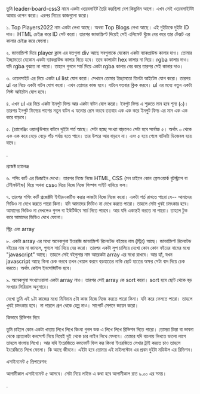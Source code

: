 তুমি leader-board-css3 নামে একটা ওয়েবসাইট তৈরি করছিলা বেশ কিছুদিন আগে। এখন সেই ওয়েবসাইটটা আবার ওপেন করো। এরপর নিচের কাজগুলো করো। 



১. Top Players2022 নাম একটা লেখা আছে। অথবা Top Blogs লেখা আছে। এই দুইটাকে দুইটা ID দাও। HTML চেইঞ্জ করে ID সেট করো। তারপর জাভাস্ক্রিপ্ট দিয়েই সেই এলিমেন্ট খুঁজে বের করে তার টেক্সট এর কালার চেইঞ্জ করে ফেলো। 

২. জাভাস্ক্রিপ্ট দিয়ে player ক্লাস এর যতগুলা div আছে সবগুলাকে যেকোন একটা ব্যাকগ্রাউন্ড কালার দাও। তোমার ইচ্ছামতো যেকোন একটা ব্যাকগ্রাউন্ড কালার দিতে হবে। তবে কালারটা hex কালার না দিয়ে। rgba কালার দাও। যদি rgba বুঝতে না পারো। তাহলে গুগলে সার্চ দিয়ে একটা rgba কালার বের করে তারপর সেই কালার দাও।  

৩. ওয়েবসাইট এর নিচে একটা ul list যোগ করো। সেখানে তোমার ইচ্ছামতো তিনটা আইটেম যোগ করো। তারপর ul এর নিচে একটা বাটন যোগ করো। এখন তোমার কাজ হবে। বাটনে যতবার ক্লিক করবে। ul এর মধ্যে নতুন একটা লিস্ট আইটেম যোগ হবে। 

৪. এখন ul এর নিচে একটা ইনপুট ফিল্ড আর একটা বাটন যোগ করো। ইনপুট ফিল্ড এ শুরুতে মান হবে শূন্য (০)। তারপর ইনপুট ফিল্ডের পাশের নতুন বাটন এ যতবার প্রেস করবে ততবার এক এক করে ইনপুট ফিল্ড এর মান এক এক করে বাড়বে। 



৫. (চ্যালেঞ্জিং ওয়ান)উপরে বাটনে দুইটা শর্ত আছে। সেটা হচ্ছে সংখ্যা বাড়লেও সেটা হবে সর্বোচ্চ ৫। অর্থাৎ ০ থেকে এক এক করে বেড়ে বেড়ে পাঁচ পর্যন্ত হতে পারে। তার উপরে আর বাড়বে না। এবং ৫ হয়ে গেলে বাটনটা ডিজেবল হয়ে যাবে। 

.

প্রজেক্ট চ্যালেঞ্জ 

৬. শপিং কার্ট এর ডিজাইন দেখো। তারপর নিজে নিজে HTML, CSS (মন চাইলে কোন ফ্রেমওয়ার্ক বুটস্ট্র্যাপ বা টেইলউইন্ড) দিয়ে অথবা css৩ দিয়ে নিজে নিজে সিম্পল সাইট বানিয়ে ফল। 

৭. তারপর শপিং কার্ট প্রজেক্টটা ইন্টারএকটিভ করার কাজটা নিজে নিজে করো। একটা শর্ত রাখতে পারো যে-- আমাদের ভিডিও না দেখে করতে পারো কিনা। যদি আমাদের ভিডিও না দেখে করতে পারো। তাহলে সেটা খুবই চমৎকার হবে। আমাদের ভিডিও না দেখলেও গুগল বা ইউটিউবে সার্চ দিতে পারবে। আর যদি একান্তই করতে না পারো। তাহলে টুক করে আমাদের ভিডিও দেখে ফেলো। 



স্ট্রিং এবং array 

৮. একটা array এর মধ্যে অনেকগুলা ইংরেজি জাভাস্ক্রিপ্ট রিলেটেড বইয়ের নাম (স্ট্রিং) আছে। জাভাস্ক্রিপ্ট রিলেটেড বইয়ের নাম না জানলে, গুগলে সার্চ দিয়ে বের করো। তারপর একটা লুপ চালিয়ে দেখো কোন কোন বইয়ের নামের মধ্যে "javascript" আছে। তাহলে সেই বইগুলার নাম আরেকটা array এর মধ্যে রাখবে। আর হ্যাঁ, যখন javascript আছে কিনা চেক করবে তখন খেয়াল করবে বড়হাতের নাকি ছোট হাতের অক্ষর সেটা বাদ দিয়ে চেক করতে। অর্থাৎ কেইস ইনসেন্সিটিভ হবে। 

৯. অনেকগুলা সংখ্যাওয়ালা একটা array নাও। তারপর সেই array কে sort করো। sort হবে ছোট থেকে বড় সংখ্যার সিরিয়াল অনুসারে। 

দেখো তুমি এই ৯টা কাজের মধ্যে মিনিমাম ৫টা কাজ নিজে নিজে করতে পারো কিনা। যদি করে ফেলতে পারো। তাহলে খুবই চমৎকার হবে। না পারলে গ্রূপ থেকে হেল্প নাও। সাপোর্ট সেশনে জয়েন করো।  


কিভাবে রিভিশন দিবে

তুমি চাইলে কোন একটা খাতায় লিখে লিখে কিংবা গুগল ডক এ লিখে লিখে রিভিশন দিতে পারো। তোমরা চিন্তা বা ভাবনা থেকে প্রত্যেকটা কনসেপ্ট নিয়ে নিয়েই দুই থেকে চার লাইন লিখে ফেলবে। তোমার যদি বাংলায় লিখতে ভালো লাগে তাহলে বাংলায় লিখো। আর যদি ইংরেজিতে কমফোর্ট ফিল কর কিংবা ইংরেজিতে লেখার ট্রাই করতে চাও তাহলে ইংরেজিতে লিখে ফেলো। কি আছে জীবনে। এইটা হবে তোমার এই মাইলস্টোন এর প্রথম দুইটা মডিউল এর রিভিশন। 

এসাইনমেন্ট ৫ প্রিপারেশন: 

আগামীকাল এসাইনমেন্ট ৫ আসবে। সেটা নিয়ে লাইভ এ কথা হবে আগামীকাল রাত ৯.০০ এর সময়। 

 

.